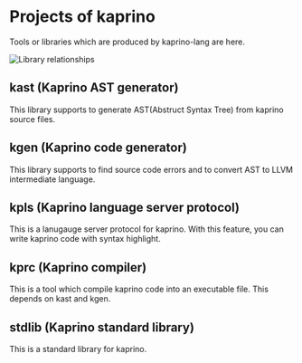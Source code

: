 # Projects of kaprino

Tools or libraries which are produced by kaprino-lang are here.

![Library relationships](https://github.com/kaprino-lang/kaprino/blob/master/img/tool_description.svg)

## kast (Kaprino AST generator)

This library supports to generate AST(Abstruct Syntax Tree) from kaprino source files.

## kgen (Kaprino code generator)

This library supports to find source code errors and to convert AST to LLVM intermediate language.

## kpls (Kaprino language server protocol)

This is a lanugauge server protocol for kaprino.
With this feature, you can write kaprino code with syntax highlight.

## kprc (Kaprino compiler)

This is a tool which compile kaprino code into an executable file.
This depends on kast and kgen.

## stdlib (Kaprino standard library)

This is a standard library for kaprino.
